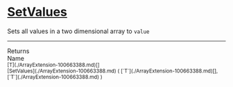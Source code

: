 # [SetValues](./ArrayExtension-100663388.md)

Sets all values in a two dimensional array to `value`
<br>
<hr>
Returns<img width=550/>Name
<br>
<sub>[T](./ArrayExtension-100663388.md)[]</sub><img width=500/><sub>[SetValues](./ArrayExtension-100663388.md) ( [`T`](./ArrayExtension-100663388.md)[], [`T`](./ArrayExtension-100663388.md) )</sub><br>


